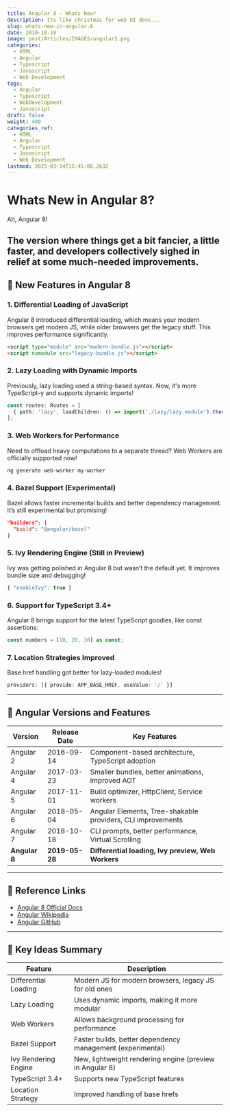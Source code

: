 ```yaml
---
title: Angular 8 - Whats New?
description: Its like christmas for web UI devs...
slug: whats-new-in-angular-8
date: 2019-10-10
image: post/Articles/IMAGES/angular2.png
categories:
  - HTML
  - Angular
  - Typescript
  - Javascript
  - Web Development
tags:
  - Angular
  - Typescript
  - WebDevelopment
  - Javascript
draft: false
weight: 400
categories_ref:
  - HTML
  - Angular
  - Typescript
  - Javascript
  - Web Development
lastmod: 2025-03-14T15:45:08.263Z
---
```

# Whats New in Angular 8?

Ah, Angular 8!

## The version where things get a bit fancier, a little faster, and developers collectively sighed in relief at some much-needed improvements.

## 🚀 New Features in Angular 8

### 1. Differential Loading of JavaScript

Angular 8 introduced differential loading, which means your modern browsers get modern JS, while older browsers get the legacy stuff. This improves performance significantly.

```html
<script type="module" src="modern-bundle.js"></script>
<script nomodule src="legacy-bundle.js"></script>
```

### 2. Lazy Loading with Dynamic Imports

Previously, lazy loading used a string-based syntax. Now, it's more TypeScript-y and supports dynamic imports!

```typescript
const routes: Routes = [
  { path: 'lazy', loadChildren: () => import('./lazy/lazy.module').then(m => m.LazyModule) }
];
```

### 3. Web Workers for Performance

Need to offload heavy computations to a separate thread? Web Workers are officially supported now!

```bash
ng generate web-worker my-worker
```

### 4. Bazel Support (Experimental)

Bazel allows faster incremental builds and better dependency management. It’s still experimental but promising!

```json
"builders": {
  "build": "@angular/bazel"
}
```

### 5. Ivy Rendering Engine (Still in Preview)

Ivy was getting polished in Angular 8 but wasn’t the default yet. It improves bundle size and debugging!

```typescript
{ "enableIvy": true }
```

### 6. Support for TypeScript 3.4+

Angular 8 brings support for the latest TypeScript goodies, like const assertions:

```typescript
const numbers = [10, 20, 30] as const;
```

### 7. Location Strategies Improved

Base href handling got better for lazy-loaded modules!

```typescript
providers: [{ provide: APP_BASE_HREF, useValue: '/' }]
```

***

## 📜 Angular Versions and Features

| Version       | Release Date   | Key Features                                                |
| ------------- | -------------- | ----------------------------------------------------------- |
| Angular 2     | 2016-09-14     | Component-based architecture, TypeScript adoption           |
| Angular 4     | 2017-03-23     | Smaller bundles, better animations, improved AOT            |
| Angular 5     | 2017-11-01     | Build optimizer, HttpClient, Service workers                |
| Angular 6     | 2018-05-04     | Angular Elements, Tree-shakable providers, CLI improvements |
| Angular 7     | 2018-10-18     | CLI prompts, better performance, Virtual Scrolling          |
| **Angular 8** | **2019-05-28** | **Differential loading, Ivy preview, Web Workers**          |

<!-- 
| Angular 9  | 2020-02-06  | Ivy by default, smaller bundles, improved testing |
| Angular 10 | 2020-06-24  | Stricter settings, TypeScript 3.9+, better warnings |
| Angular 11 | 2020-11-11  | Faster builds, HMR support, stricter types |
| Angular 12 | 2021-05-12  | View Engine removed, Ivy improvements, Webpack 5 |
| Angular 13 | 2021-11-03  | No more IE11, Angular Test improvements, faster builds |
| Angular 14 | 2022-06-02  | Typed forms, Standalone components, more CLI power |
| Angular 15 | 2022-11-16  | Directive Composition API, better performance |
| Angular 16 | 2023-05-03  | Reactivity model updates, Signal API |
-->

***

## 🔗 Reference Links

* [Angular 8 Official Docs](https://angular.io/)
* [Angular Wikipedia](https://en.wikipedia.org/wiki/Angular_\(web_framework\))
* [Angular GitHub](https://github.com/angular/angular)

***

## 📝 Key Ideas Summary

| Feature              | Description                                                |
| -------------------- | ---------------------------------------------------------- |
| Differential Loading | Modern JS for modern browsers, legacy JS for old ones      |
| Lazy Loading         | Uses dynamic imports, making it more modular               |
| Web Workers          | Allows background processing for performance               |
| Bazel Support        | Faster builds, better dependency management (experimental) |
| Ivy Rendering Engine | New, lightweight rendering engine (preview in Angular 8)   |
| TypeScript 3.4+      | Supports new TypeScript features                           |
| Location Strategy    | Improved handling of base hrefs                            |
